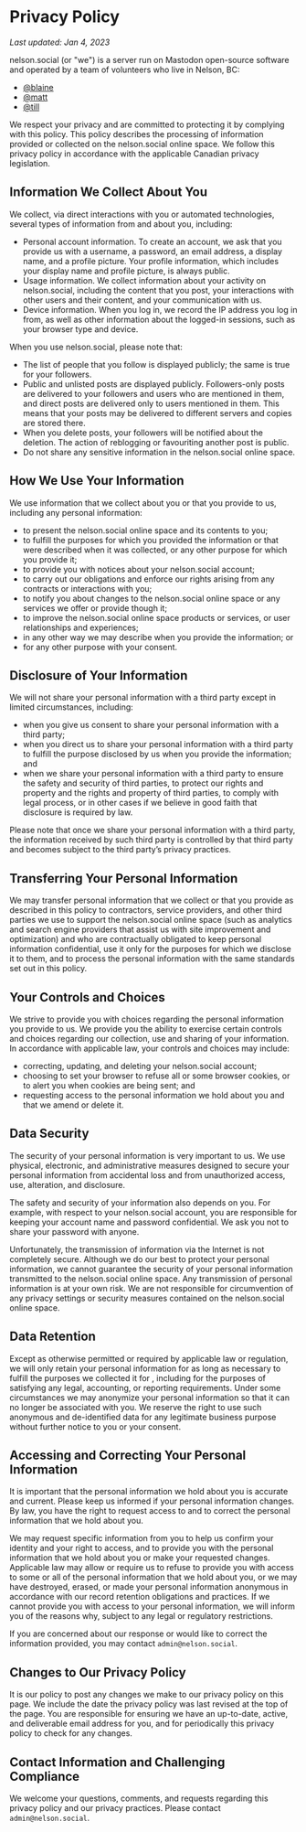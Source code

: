# Privacy Policy

_Last updated: Jan 4, 2023_

nelson.social (or "we") is a server run on Mastodon open-source software and operated by a team of volunteers who live in Nelson, BC:

- [@blaine](https://nelson.social/@blaine)
- [@matt](https://nelson.social/@matt)
- [@till](https://nelson.social/@till)

We respect your privacy and are committed to protecting it by complying with this policy. This policy describes the processing of information provided or collected on the nelson.social online space. We follow this privacy policy in accordance with the applicable Canadian privacy legislation.

## Information We Collect About You 

We collect, via direct interactions with you or automated technologies, several types of information from and about you, including:

- Personal account information. To create an account, we ask that you provide us with a username, a password, an email address, a display name, and a profile picture. Your profile information, which includes your display name and profile picture, is always public.
- Usage information.  We collect information about your activity on nelson.social, including the content that you post, your interactions with other users and their content, and your communication with us. 
- Device information. When you log in, we record the IP address you log in from, as well as other information about the logged-in sessions, such as your browser type and device. 

When you use nelson.social, please note that:

- The list of people that you follow is displayed publicly; the same is true for your followers. 
- Public and unlisted posts are displayed publicly. Followers-only posts are delivered to your followers and users who are mentioned in them, and direct posts are delivered only to users mentioned in them.  This means that your posts may be delivered to different servers and copies are stored there. 
- When you delete posts, your followers will be notified about the deletion. The action of reblogging or favouriting another post is public.
- Do not share any sensitive information in the nelson.social online space.

## How We Use Your Information 

We use information that we collect about you or that you provide to us, including any personal information:
- to present the nelson.social online space and its contents to you;
- to fulfill the purposes for which you provided the information or that were described when it was collected, or any other purpose for which you provide it;
- to provide you with notices about your nelson.social account;
- to carry out our obligations and enforce our rights arising from any contracts or interactions with you;
- to notify you about changes to the nelson.social online space or any services we offer or provide though it;
- to improve the nelson.social online space products or services, or user relationships and experiences;
- in any other way we may describe when you provide the information; or
- for any other purpose with your consent.

## Disclosure of Your Information 

We will not share your personal information with a third party except in limited circumstances, including:  
- when you give us consent to share your personal information with a third party;
- when you direct us to share your personal information with a third party to fulfill the purpose disclosed by us when you provide the information; and
- when we share your personal information with a third party to ensure the safety and security of third parties, to protect our rights and property and the rights and property of third parties, to comply with legal process, or in other cases if we believe in good faith that disclosure is required by law.

Please note that once we share your personal information with a third party, the information received by such third party is controlled by that third party and becomes subject to the third party’s privacy practices.

## Transferring Your Personal Information

We may transfer personal information that we collect or that you provide as described in this policy to contractors, service providers, and other third parties we use to support the nelson.social online space (such as analytics and search engine providers that assist us with site improvement and optimization) and who are contractually obligated to keep personal information confidential, use it only for the purposes for which we disclose it to them, and to process the personal information with the same standards set out in this policy.

## Your Controls and Choices

We strive to provide you with choices regarding the personal information you provide to us. We provide you the ability to exercise certain controls and choices regarding our collection, use and sharing of your information. In accordance with applicable law, your controls and choices may include:
- correcting, updating, and deleting your nelson.social account;
- choosing to set your browser to refuse all or some browser cookies, or to alert you when cookies are being sent; and
- requesting access to the personal information we hold about you and that we amend or delete it.

## Data Security 

The security of your personal information is very important to us. We use physical, electronic, and administrative measures designed to secure your personal information from accidental loss and from unauthorized access, use, alteration, and disclosure.

The safety and security of your information also depends on you. For example, with respect to your nelson.social account, you are responsible for keeping your account name and password confidential. We ask you not to share your password with anyone.

Unfortunately, the transmission of information via the Internet is not completely secure. Although we do our best to protect your personal information, we cannot guarantee the security of your personal information transmitted to the nelson.social online space. Any transmission of personal information is at your own risk. We are not responsible for circumvention of any privacy settings or security measures contained on the nelson.social online space.

## Data Retention 

Except as otherwise permitted or required by applicable law or regulation, we will only retain your personal information for as long as necessary to fulfill the purposes we collected it for , including for the purposes of satisfying any legal, accounting, or reporting requirements. Under some circumstances we may anonymize your personal information so that it can no longer be associated with you. We reserve the right to use such anonymous and de-identified data for any legitimate business purpose without further notice to you or your consent.

## Accessing and Correcting Your Personal Information 

It is important that the personal information we hold about you is accurate and current. Please keep us informed if your personal information changes. By law, you have the right to request access to and to correct the personal information that we hold about you.

We may request specific information from you to help us confirm your identity and your right to access, and to provide you with the personal information that we hold about you or make your requested changes. Applicable law may allow or require us to refuse to provide you with access to some or all of the personal information that we hold about you, or we may have destroyed, erased, or made your personal information anonymous in accordance with our record retention obligations and practices. If we cannot provide you with access to your personal information, we will inform you of the reasons why, subject to any legal or regulatory restrictions.

If you are concerned about our response or would like to correct the information provided, you may contact `admin@nelson.social`.

## Changes to Our Privacy Policy 

It is our policy to post any changes we make to our privacy policy on this page. We include the date the privacy policy was last revised at the top of the page. You are responsible for ensuring we have an up-to-date, active, and deliverable email address for you, and for periodically this privacy policy to check for any changes.

## Contact Information and Challenging Compliance

We welcome your questions, comments, and requests regarding this privacy policy and our privacy practices. Please contact `admin@nelson.social`.

